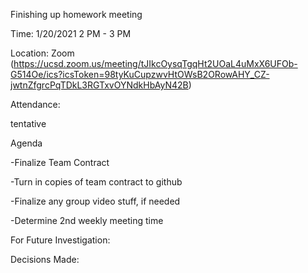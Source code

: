 Finishing up homework meeting

Time: 1/20/2021 2 PM - 3 PM

Location: Zoom (https://ucsd.zoom.us/meeting/tJIkcOysqTgqHt2UOaL4uMxX6UFOb-G514Oe/ics?icsToken=98tyKuCupzwvHtOWsB2ORowAHY_CZ-jwtnZfgrcPqTDkL3RGTxvOYNdkHbAyN42B)

Attendance:

tentative

Agenda

-Finalize Team Contract

-Turn in copies of team contract to github

-Finalize any group video stuff, if needed

-Determine 2nd weekly meeting time

For Future Investigation:



Decisions Made:


